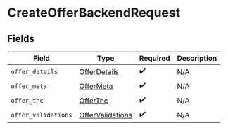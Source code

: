 # CreateOfferBackendRequest


## Fields

| Field                                                       | Type                                                        | Required                                                    | Description                                                 |
| ----------------------------------------------------------- | ----------------------------------------------------------- | ----------------------------------------------------------- | ----------------------------------------------------------- |
| `offer_details`                                             | [OfferDetails](../../models/shared/offerdetails.md)         | :heavy_check_mark:                                          | N/A                                                         |
| `offer_meta`                                                | [OfferMeta](../../models/shared/offermeta.md)               | :heavy_check_mark:                                          | N/A                                                         |
| `offer_tnc`                                                 | [OfferTnc](../../models/shared/offertnc.md)                 | :heavy_check_mark:                                          | N/A                                                         |
| `offer_validations`                                         | [OfferValidations](../../models/shared/offervalidations.md) | :heavy_check_mark:                                          | N/A                                                         |